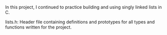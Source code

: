 In this project, I continued to practice building and using singly linked lists in C.

lists.h: Header file containing definitions and prototypes for all types and functions written for the project.
